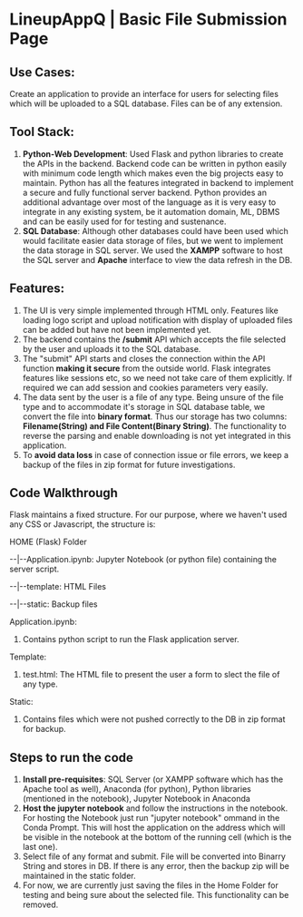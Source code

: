 # LineupAppQ | Basic File Submission Page


## Use Cases:
Create an application to provide an interface for users for selecting files which will be uploaded to a SQL database. Files can be of any extension.


## Tool Stack:
1. **Python-Web Development**: Used Flask and python libraries to create the APIs in the backend. Backend code can be written in python easily with minimum code length which makes even the big projects easy to maintain. Python has all the features integrated in backend to implement a secure and fully functional server backend. Python provides an additional advantage over most of the language as it is very easy to integrate in any existing system, be it automation domain, ML, DBMS and can be easily used for for testing and sustenance.
2. **SQL Database**: Although other databases could have been used which would facilitate easier data storage of files, but we went to implement the data storage in SQL server. We used the **XAMPP** software to host the SQL server and **Apache** interface to view the data refresh in the DB.


## Features:
1. The UI is very simple implemented through HTML only. Features like loading logo script and upload notification with display of uploaded files can be added but have not been implemented yet.
2. The backend contains the **/submit** API which accepts the file selected by the user and uploads it to the SQL database.
3. The "submit" API starts and closes the connection within the API function **making it secure** from the outside world. Flask integrates features like sessions etc, so we need not take care of them explicitly. If required we can add session and cookies parameters very easily.
4. The data sent by the user is a file of any type. Being unsure of the file type and to accommodate it's storage in SQL database table, we convert the file into **binary format**. Thus our storage has two columns: **Filename(String) and File Content(Binary String)**. The functionality to reverse the parsing and enable downloading is not yet integrated in this application.
5. To **avoid data loss** in case of connection issue or file errors, we keep a backup of the files in zip format for future investigations.


## Code Walkthrough
Flask maintains a fixed structure. For our purpose, where we haven't used any CSS or Javascript, the structure is:

HOME (Flask) Folder

--|--Application.ipynb: Jupyter Notebook (or python file) containing the server script.

--|--template: HTML Files

--|--static: Backup files

Application.ipynb:
1. Contains python script to run the Flask application server.

Template:
1. test.html: The HTML file to present the user a form to slect the file of any type.

Static:
1. Contains files which were not pushed correctly to the DB in zip format for backup.


## Steps to run the code
1. **Install pre-requisites**: SQL Server (or XAMPP software which has the Apache tool as well), Anaconda (for python), Python libraries (mentioned in the notebook), Jupyter Notebook in Anaconda
2. **Host the jupyter notebook** and follow the instructions in the notebook. For hosting the Notebook just run "jupyter notebook" ommand in the Conda Prompt. This will host the application on the address which will be visible in the notebook at the bottom of the running cell (which is the last one).
3. Select file of any format and submit. File will be converted into Binarry String and stores in DB. If there is any error, then the backup zip will be maintained in the static folder.
4. For now, we are currently just saving the files in the Home Folder for testing and being sure about the selected file. This functionality can be removed.
